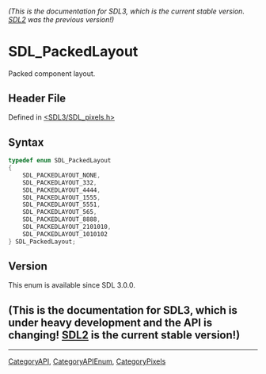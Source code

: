###### (This is the documentation for SDL3, which is the current stable version. [SDL2](https://wiki.libsdl.org/SDL2/) was the previous version!)
# SDL_PackedLayout

Packed component layout.

## Header File

Defined in [<SDL3/SDL_pixels.h>](https://github.com/libsdl-org/SDL/blob/main/include/SDL3/SDL_pixels.h)

## Syntax

```c
typedef enum SDL_PackedLayout
{
    SDL_PACKEDLAYOUT_NONE,
    SDL_PACKEDLAYOUT_332,
    SDL_PACKEDLAYOUT_4444,
    SDL_PACKEDLAYOUT_1555,
    SDL_PACKEDLAYOUT_5551,
    SDL_PACKEDLAYOUT_565,
    SDL_PACKEDLAYOUT_8888,
    SDL_PACKEDLAYOUT_2101010,
    SDL_PACKEDLAYOUT_1010102
} SDL_PackedLayout;
```

## Version

This enum is available since SDL 3.0.0.

## (This is the documentation for SDL3, which is under heavy development and the API is changing! [SDL2](https://wiki.libsdl.org/SDL2/) is the current stable version!)



----
[CategoryAPI](CategoryAPI), [CategoryAPIEnum](CategoryAPIEnum), [CategoryPixels](CategoryPixels)

